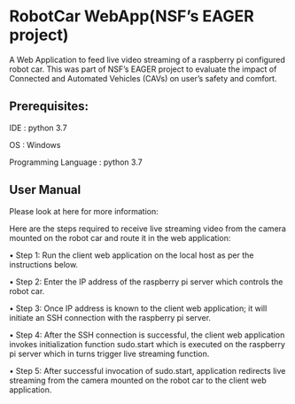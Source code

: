 # RobotCar WebApp(NSF’s EAGER project) 

A Web Application to feed live video streaming of a raspberry pi configured robot car. This was part of NSF’s EAGER project to evaluate the impact of Connected and Automated Vehicles (CAVs) on user’s safety and comfort.

## Prerequisites:

IDE : python 3.7

OS : Windows

Programming Language : python 3.7

## User Manual
Please look at here for more information:


Here are the steps required to receive live streaming video from the camera mounted on the robot car and route it in the web application:

•	Step 1: Run the client web application on the local host as per the instructions below. 

•	Step 2: Enter the IP address of the raspberry pi server which controls the robot car. 

•	Step 3: Once IP address is known to the client web application; it will initiate an SSH connection with the raspberry pi server. 

•	Step 4: After the SSH connection is successful, the client web application invokes initialization function sudo.start which is executed on the raspberry pi server which in turns trigger live streaming function. 

•	Step 5: After successful invocation of sudo.start, application redirects live streaming from the camera mounted on the robot car to the client web application.
